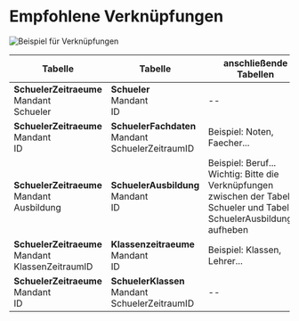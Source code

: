# Empfohlene Verknüpfungen


![Beispiel für Verknüpfungen](/images/cr/05.png)

Tabelle|Tabelle|anschließende Tabellen
--|--|--
**SchuelerZeitraeume**<br/>Mandant<br/>Schueler|**Schueler**<br/>Mandant<br/>ID|--
**SchuelerZeitraeume**<br/>Mandant<br/>ID|**SchuelerFachdaten**<br/>Mandant<br/>SchuelerZeitraumID|Beispiel: Noten, Faecher...
**SchuelerZeitraeume**<br/>Mandant<br/>Ausbildung|**SchuelerAusbildung**<br/>Mandant<br/>ID|Beispiel: Beruf...<br/> Wichtig: Bitte die Verknüpfungen zwischen der Tabelle Schueler und Tabelle SchuelerAusbildungen aufheben
**SchuelerZeitraeume**<br/>Mandant<br/>KlassenZeitraumID|**Klassenzeitraeume**<br/>Mandant<br/>ID|Beispiel: Klassen, Lehrer...
**SchuelerZeitraeume**<br/>Mandant<br/>ID|**SchuelerKlassen**<br/>Mandant<br/>SchuelerZeitraumID|--